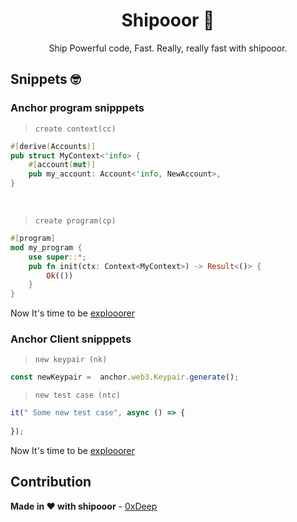 <div align="center">
   <h1> Shipooor 🚀 </h1>
</div>

<center> Ship Powerful code, Fast. Really, really fast with shipooor. </center>

## Snippets 🤓

### Anchor program snipppets
>`create context(cc)`
```rust
#[derive(Accounts)]
pub struct MyContext<'info> {
    #[account(mut)]
    pub my_account: Account<'info, NewAccount>,
}
```

</br>

>`create program(cp)`
```rust
#[program]
mod my_program {
    use super::*;
    pub fn init(ctx: Context<MyContext>) -> Result<()> {
        Ok(())
    }
}
```

Now It's time to be [explooorer](./snippets/rust-snippets.code-snippets)

### Anchor Client snipppets
>`new keypair (nk)`
```ts
const newKeypair =  anchor.web3.Keypair.generate();
```

>`new test case (ntc)`
```ts
it(" Some new test case", async () => { 
     
});
```

Now It's time to be [explooorer](./snippets/ts-snippets.code-snippets)


## Contribution

**Made in ❤️ with shipooor** - [0xDeep](https://twitter.com/0xDeep)
